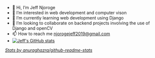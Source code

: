 - 👋 Hi, I’m Jeff Njoroge
- 👀 I’m interested in web development and computer vison
- 🌱 I’m currently learning web development using Django
- 💞️ I’m looking to collaborate on backend projects involving the use of Django and openCV
- 📫 How to reach me njorogejeff2019@gmail.com
- [![Jeff's GitHub stats](https://github-readme-stats.vercel.app/api?username=jeff283&count_private=true&show_icons=true&theme=radical)](https://github.com/anuraghazra/github-readme-stats)

[*Stats by anuraghazra/github-readme-stats*](https://github.com/anuraghazra/github-readme-stats)
<!---
jeff283/jeff283 is a ✨ special ✨ repository because its `README.md` (this file) appears on your GitHub profile.
You can click the Preview link to take a look at your changes.
--->
